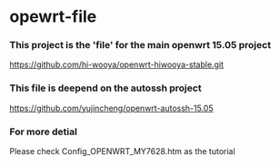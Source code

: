# opewrt-file

### This project is the 'file' for the main openwrt 15.05 project

https://github.com/hi-wooya/openwrt-hiwooya-stable.git

### This file is deepend on the autossh project

https://github.com/yujincheng/openwrt-autossh-15.05

### For more detial

Please check Config\_OPENWRT\_MY7628.htm as the tutorial
